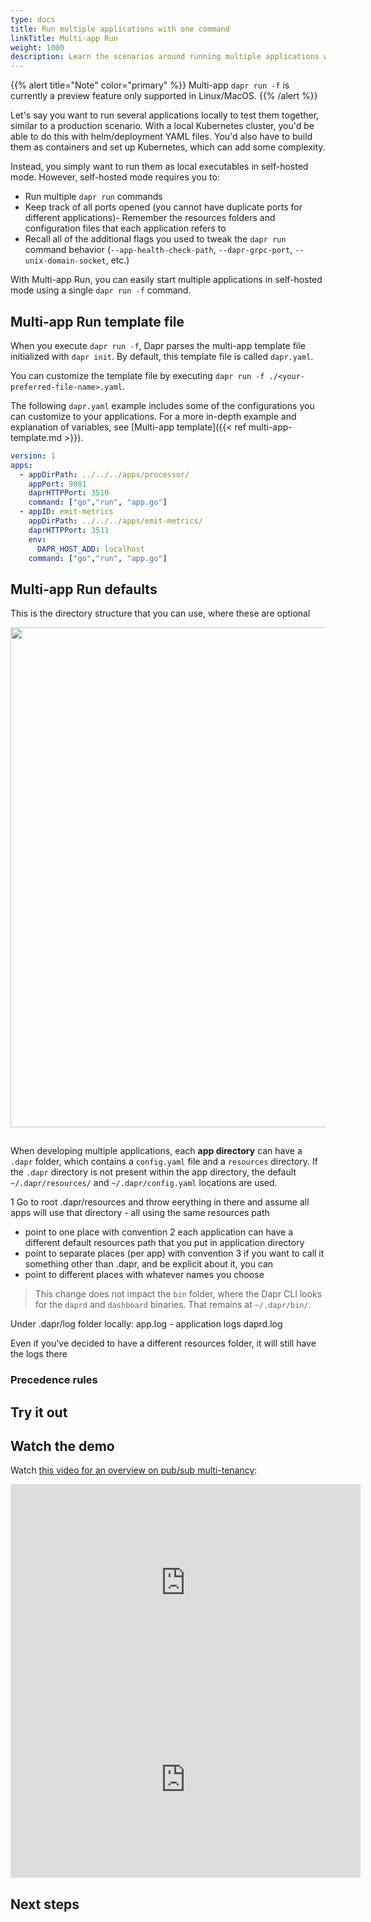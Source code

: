 ```yaml
---
type: docs
title: Run multiple applications with one command
linkTitle: Multi-app Run
weight: 1000
description: Learn the scenarios around running multiple applications with one Dapr command
---
```


{{% alert title="Note" color="primary" %}}
 Multi-app `dapr run -f` is currently a preview feature only supported in Linux/MacOS. 
{{% /alert %}}

Let's say you want to run several applications locally to test them together, similar to a production scenario. With a local Kubernetes cluster, you'd be able to do this with helm/deployment YAML files. You'd also have to build them as containers and set up Kubernetes, which can add some complexity. 

Instead, you simply want to run them as local executables in self-hosted mode.  However, self-hosted mode requires you to:

- Run multiple `dapr run` commands
- Keep track of all ports opened (you cannot have duplicate ports for different applications)- Remember the resources folders and configuration files that each application refers to
- Recall all of the additional flags you used to tweak the `dapr run` command behavior (`--app-health-check-path`, `--dapr-grpc-port`, `--unix-domain-socket`, etc.)

With Multi-app Run, you can easily start multiple applications in self-hosted mode using a single `dapr run -f` command.

## Multi-app Run template file

When you execute `dapr run -f`, Dapr parses the multi-app template file initialized with `dapr init`. By default, this template file is called `dapr.yaml`. 

You can customize the template file by executing `dapr run -f ./<your-preferred-file-name>.yaml`.

The following `dapr.yaml` example includes some of the configurations you can customize to your applications. For a more in-depth example and explanation of variables, see [Multi-app template]({{< ref multi-app-template.md >}}).

```yaml
version: 1
apps:
  - appDirPath: ../../../apps/processor/
    appPort: 9081
    daprHTTPPort: 3510
    command: ["go","run", "app.go"]
  - appID: emit-metrics
    appDirPath: ../../../apps/emit-metrics/
    daprHTTPPort: 3511
    env: 
      DAPR_HOST_ADD: localhost
    command: ["go","run", "app.go"]
```


## Multi-app Run defaults




This is the directory structure that you can use, where these are optional

<img src="/images/multi-run-structure.png" width=800 style="padding-bottom:15px;">

When developing multiple applications, each **app directory** can have a `.dapr` folder, which contains a `config.yaml` file and a `resources` directory. If the `.dapr` directory is not present within the app directory, the default `~/.dapr/resources/` and `~/.dapr/config.yaml` locations are used.

1 Go to root .dapr/resources and throw eerything in there and assume all apps will use that directory - all using the same resources path
- point to one place with convention
2 each application can have a different default resources path that you put in application directory
- point to separate places (per app) with convention
3 if you want to call it something other than .dapr, and be explicit about it, you can
- point to different places with whatever names you choose

> This change does not impact the `bin` folder, where the Dapr CLI looks for the `daprd` and `dashboard` binaries. That remains at `~/.dapr/bin/`.

Under .dapr/log folder locally:
app.log - application logs
daprd.log

Even if you've decided to have a different resources folder, it will still have the logs there

### Precedence rules


## Try it out


## Watch the demo

Watch [this video for an overview on pub/sub multi-tenancy](https://youtu.be/eK463jugo0c?t=1188):

<iframe width="560" height="315" src="https://www.youtube-nocookie.com/embed/eK463jugo0c?start=1188" title="YouTube video player" frameborder="0" allow="accelerometer; autoplay; clipboard-write; encrypted-media; gyroscope; picture-in-picture" allowfullscreen></iframe>


<iframe width="560" height="315" src="https://www.youtube-nocookie.com/embed/s1p9MNl4VGo?start=2456" title="YouTube video player" frameborder="0" allow="accelerometer; autoplay; clipboard-write; encrypted-media; gyroscope; picture-in-picture; web-share" allowfullscreen></iframe>

## Next steps